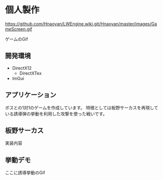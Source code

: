 # 個人製作

https://github.com/Hnaoyan/LWEngine.wiki.git/Hnaoyan/master/images/GameScreen.gif

ゲームのGif

## 開発環境
- DirectX12
  - DirectXTex
- ImGui

## アプリケーション
ボスとの1対1のゲームを作成しています。
特徴としては板野サーカスを再現している誘導弾の挙動を利用した攻撃を使った戦いです。

## 板野サーカス


実装内容

## 挙動デモ

ここに誘導挙動のGif
